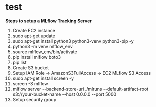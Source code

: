 # test

**Steps to setup a MLflow Tracking Server**

1. Create EC2 instance
2. sudo apt-get update
3. sudo apt-get install python3 python3-venv python3-pip -y
4. python3 -m venv mlflow_env
5. source mlflow_env/bin/activate
6. pip install mlflow boto3
7. pip list
8. Create S3 bucket
9. Setup IAM Role -> AmazonS3FullAccess -> EC2 MLflow S3 Access
10. sudo apt-get install screen -y
11. screen -S mlflow
12. mlflow server --backend-store-uri ./mlruns --default-artifact-root s3://your-bucket-name --host 0.0.0.0 --port 5000
13. Setup security group


[](https://www.geeksforgeeks.org/sentiment-analysis-of-youtube-comments/)
